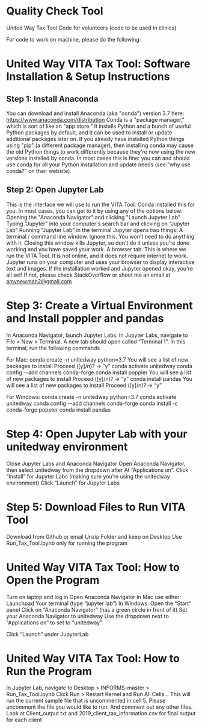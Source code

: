 # Quality Check Tool
United Way Tax Tool Code for volunteers (code to be used in clinics)

For code to work on machine, please do the following:

# United Way VITA Tax Tool: Software Installation & Setup Instructions 
## Step 1: Install Anaconda
You can download and install Anaconda (aka "conda") version 3.7 here:  https://www.anaconda.com/distribution
Conda is a "package manager," which is sort of like an "app store." It installs Python and a bunch of useful Python packages by default, and it can be used to install or update additional packages later on.
If you already have installed Python things using "pip" (a different package manager), then installing conda may cause the old Python things to work differently because they're now using the new versions installed by conda. In most cases this is fine: you can and should use conda for all your Python installation and update needs (see "why use conda?" on their website).

## Step 2: Open Jupyter Lab
This is the interface we will use to run the VITA Tool. Conda installed this for you. In most cases, you can get to it by using any of the options below:
Opening the "Anaconda Navigator" and clicking "Launch Jupyter Lab"
Typing "Jupyter" into your computer's search bar and clicking on "Jupyter Lab"
Running "Jupyter Lab" in the terminal
Jupyter opens two things:
A terminal / command line window. Ignore this. You won't need to do anything with it. Closing this window kills Jupyter, so don't do it unless you're done working and you have saved your work.
A browser tab. This is where we run the VITA Tool. It is not online, and it does not require internet to work. Jupyter runs on your computer and uses your browser to display interactive text and images. 
If the installation worked and Jupyter opened okay, you're all set!
If not, please check StackOverflow or shoot me an email at amynewman2@gmail.com

# Step 3: Create a Virtual Environment and Install poppler and pandas
In Anaconda Navigator, launch Jupyter Labs.
In Jupyter Labs, navigate to File > New > Terminal. A new tab should open called “Terminal 1”. In this terminal, run the following commands

For Mac:
conda create -n unitedway python=3.7
	You will see a list of new packages to install
	Proceed ([y]/n)?  → “y”
conda activate unitedway
conda config --add channels conda-forge
conda install poppler
You will see a list of new packages to install
Proceed ([y]/n)? → “y”
conda install pandas
	You will see a list of new packages to install
	Proceed ([y]/n)? → “y”

For Windows:
conda create -n unitedway python=3.7
conda activate unitedway
conda config --add channels conda-forge
conda install -c conda-forge poppler
conda install pandas

# Step 4: Open Jupyter Lab with your unitedway environment

Close Jupyter Labs and Anaconda Navigator
Open Anaconda Navigator, then select unitedway from the dropdown after At “Applications on”. 
Click “Install” for  Jupyter Labs (making sure you’re using the unitedway environment)
Click “Launch” for Jupyter Labs

# Step 5: Download Files to Run VITA Tool
Download from Github or email
Unzip Folder and keep on Desktop
Use Run_Tax_Tool.ipynb only for running the program


# United Way VITA Tax Tool: How to Open the Program
Turn on laptop and log in
Open Anaconda Navigator
In Mac use either:
Launchpad
Your terminal (type “jupyter lab”)
In Windows:
Open the “Start” panel
Click on “Anaconda Navigator” (has a green circle in front of it)
Set your Anaconda Navigator to unitedway
Use the dropdown next to “Applications on” to set to “unitedway”

Click “Launch” under JupyterLab

# United Way VITA Tax Tool: How to Run the Program

In Jupyter Lab, navigate to  Desktop > INFORMS-master > Run_Tax_Tool.ipynb
Click Run > Restart Kernel and Run All Cells…
This will run the current sample file that is uncommented in cell 5. Please uncomment the file you would like to run. And comment out any other files.
Look at Client_output.txt and 2019_client_tax_information.csv for final output for each client


